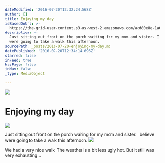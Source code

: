 ```yaml
---
dateModified: '2016-07-20T12:32:24.568Z'
author: []
title: Enjoying my day
isBasedOnUrl: >-
  https://the-grid-user-content.s3-us-west-2.amazonaws.com/acd80e8e-1a6f-4194-bd0a-b226f0e2aea9.jpg
description: >-
  Just sitting out front on the porch waiting for my mom and sister. I believe
  were going to take a walk this afternoon.
sourcePath: _posts/2016-07-20-enjoying-my-day.md
datePublished: '2016-07-20T12:34:14.696Z'
starred: false
inFeed: true
hasPage: false
inNav: false
_type: MediaObject

---
```

![](https://the-grid-user-content.s3-us-west-2.amazonaws.com/acd80e8e-1a6f-4194-bd0a-b226f0e2aea9.jpg)

# Enjoying my day
![](https://the-grid-user-content.s3-us-west-2.amazonaws.com/e6b43860-6023-49bb-aa82-17248855cd79.jpg)

Just sitting out front on the porch waiting for my mom and sister. I believe were going to take a walk this afternoon.
![](https://the-grid-user-content.s3-us-west-2.amazonaws.com/64d40b1c-1b55-4be9-9761-0f655c335742.jpg)

We had a very nice walk. The weather is a bit less ugly hot. But it still was very exhausting...